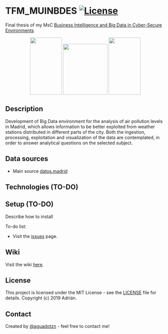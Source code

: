 # TFM_MUINBDES [![License](https://img.shields.io/cocoapods/l/ParticlesLoadingView.svg?style=flat)](LICENSE.md)
Final thesis of my MsC [Business Intelligence and Big Data in Cyber-Secure Environments](https://www.inf.uva.es/master-online/)

<p align="center">
  <img width="100" height="180" src="https://upload.wikimedia.org/wikipedia/en/7/7b/University_of_Burgos_CoA.png">
  <img width="140" height="160" src="https://mir-s3-cdn-cf.behance.net/project_modules/disp/43d9f319950577.562e303b26265.gif">
  <img width="100" height="180" src="https://www.unileon.es/files/images/ule_color.preview.gif">
</p>




## Description
Development of Big Data environment for the analysis of air pollution levels in Madrid, which allows information to be better exploited from weather stations distributed in different parts of the city. Both the ingestion, processing, exploitation and visualization of the data are contemplated, in order to answer analytical questions on the selected subject. 

## Data sources
* Main source [datos.madrid](http://datos.madrid.es.)

## Technologies (TO-DO)


## Setup (TO-DO)
Describe how to install

To-do list:
* Visit the [issues](https://github.com/aguadotzn/mySuitcase/issues) page. 

## Wiki
 Visit the wiki [here](https://github.com/aguadotzn/mySuitcase/wiki). 
 
## License

This project is licensed under the MIT License - see the [LICENSE](LICENSE) file for details.
Copyright (c) 2019 Adrián.

## Contact
Created by [@aguadotzn](https://www.aguadotzn.com) - feel free to contact me!
